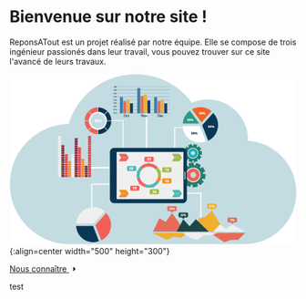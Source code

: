 <head>
  <!DOCTYPE html>
<html>
  <meta charset="utf-8" />
  <link rel="stylesheet" href="assets/css/bouton.css">
  <title>RéponsAtout</title>
</head>

# Bienvenue sur notre site !

ReponsATout est un projet réalisé par notre équipe. Elle se compose de trois ingénieur passionés dans leur travail, vous pouvez trouver sur ce site l'avancé de leurs travaux.

![Banner](./assets/Images/page_p.png){:align=center width="500" height="300"}


<a href="#" class="cta">
  <span>Nous connaître</span>
  <svg width="13px" height="10px" viewBox="0 0 13 10">
    <path d="M1,5 L11,5"></path>
    <polyline points="8 1 12 5 8 9"></polyline>
  </svg>
</a>

test
